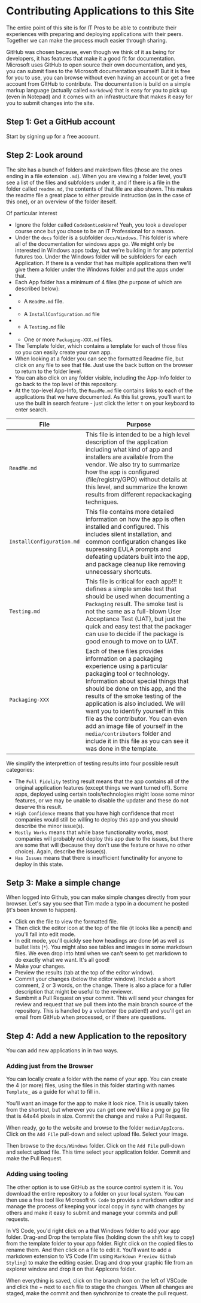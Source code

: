 # Contributing Applications to this Site

The entire point of this site is for IT Pros to be able to contribute their experiences with preparing and deploying applications with their peers.  Together we can make the process much easier through sharing.

GitHub was chosen because, even though we think of it as being for developers, it has features that make it a good fit for documentation.  Microsoft uses GitHub to open source their own documentation, and yes, you can submit fixes to the Microsoft documentation yourself!  But it is free for you to use, you can browse without even having an account or get a free account from GitHub to contribute.  The documentation is build on a simple markup language (actually called `markdown`) that is easy for you to pick up (even in Notepad) and it comes with an infrastructure that makes it easy for you to submit changes into the site.

## Step 1: Get a GitHub account

Start by signing up for a free account.

## Step 2: Look around
The site has a bunch of folders and makrdown files (those are the ones ending in a file extension `.md`).  When you are viewing a folder level, you'll see a list of the files and subfolders under it, and if there is a file in the folder called `readme.md`, the contents of that file are also shown.  This makes the readme file a great place to either provide instruction (as in the case of this one), or an overview of the folder iteself.

Of particular interest
* Ignore the folder called `CodeDontLookHere`!  Yeah, you took a developer course once but you chose to be an IT Professional for a reason.
* Under the `docs` folder is a subfolder `docs/Windows`.  This folder is where all of the documentation for windows apps go.  We might only be interested in Windows apps today, but we're building in for any potential futures too.  Under the Windows folder will be subfolders for each Application.  If there is a vendor that has multiple applications then we'll give them a folder under the Windows folder and put the apps under that.
* Each App folder has a minimum of 4 files (the purpose of which are described below):
* * A `ReadMe.md` file.
* * A `InstallConfiguration.md` file
* * A `Testing.md` file
* * One or more `Packaging-XXX.md` files.
* The Template folder, which contains a template for each of those files so you can easily create your own app.
* When looking at a folder you can see the formatted Readme file, but click on any file to see that file.  Just use the back button on the browser to return to the folder level.
* You can also click on any folder visible, including the App-Info folder to go back to the top level of this repository.
* At the top-level App-Info, the `ReadMe.md` file contains links to each of the applications that we have documented.  As this list grows, you'll want to use the built in search feature - just click the letter `t` on your keyboard to enter search.

| File | Purpose |
|----|----|
| `ReadMe.md` | This file is intended to be a high level description of the application including what kind of app and installers are available from the vendor. We also try to summarize how the app is configured (file/registry/GPO) without details at this level, and summarize the known results from different repackackaging techniques. |
| `InstallConfiguration.md` | This file contains more detailed information on how the app is often installed and configured.  This includes silent installation, and common configuration changes like supressing EULA prompts and defeating updaters built into the app, and package cleanup like removing unnecessary shortcuts. |
| `Testing.md` | This file is critical for each app!!! It defines a simple smoke test that should be used when documenting a `Packaging` result.  The smoke test is not the same as a full-blown User Acceptance Test (UAT), but just the quick and easy test that the packager can use to decide if the package is good enough to move on to UAT. |
| `Packaging-XXX` | Each of these files provides information on a packaging experience using a particular packaging tool or technology.  Information about special things that should be done on this app, and the results of the smoke testing of the application is also included.  We will want you to identify yourself in this file as the contributor.  You can even add an image file of yourself in the `media/contributors` folder and include it in this file as you can see it was done in the template. |

We simplify the interprettion of testing results into four possible result categories:

* The `Full Fidelity` testing result means that the app contains all of the original application features (except things we want turned off).  Some apps, deployed using certain tools/technologies might loose some minor features, or we may be unable to disable the updater and these do not deserve this result.
* `High Confidence` means that you have high confidence that most companies would still be willing to deploy this app and you should describe the minor issue(s).
* `Mostly Works` means that while base functionality works, most companies will probably not deploy this app due to the issues, but there are some that will (because they don't use the feature or have no other choice).  Again, describe the issue(s).
* `Has Issues` means that there is insufficient functinality for anyone to deploy in this state.

## Setp 3: Make a simple change

When logged into Github, you can make simple changes directly from your browser.  Let's say you see that Tim made a typo in a document he posted (it's been known to happen).

* Click on the file to view the formatted file.  
* Then click the editor icon at the top of the file (it looks like a pencil) and you'll fall into edit mode.  
* In edit mode, you'll quickly see how headings are done (`#`) as well as bullet lists (`*`). You might also see tables and images in some markdown files.  We even drop into html when we can't seem to get markdown to do exactly what we want.  It's all good!
* Make your changes.
* Preview the results (tab at the top of the editor window). 
* Commit your changes (below the editor window).  Include a short comment, 2 or 3 words, on the change.  There is also a place for a fuller description that might be useful to the reviewer.
* Sumbmit a Pull Request on your commit. This will send your changes for review and request that we pull them into the main branch source of the repository.  This is handled by a volunteer (be patient!) and you'll get an email from GitHub when processed, or if there are questions.

## Step 4: Add a new Application to the repository

You can add new applications in in two ways.

### Adding just from the Browser

You can locally create a folder with the name of your app.  You can create the 4 (or more) files, using the files in this folder starting with names `Template_` as a guide for what to fill in.

You'll want an image for the app to make it look nice.  This is usually taken from the shortcut, but wherever you can get one we'd like a png or jpg file that is 44x44 pixels in size.  Commit the change and make a Pull Request.

When ready, go to the website and browse to the folder `media\AppIcons`. Click on the `Add File` pull-down and select upload file.  Select your image.

Then browse to the `docs/Windows` folder.  Click on the `Add File` pull-down and select upload file. This time select your application folder.  Commit and make the Pull Request.

### Adding using tooling

The other option is to use GitHub as the source control system it is.  You download the entire repository to a folder on your local system. You can then use a free tool like Microsoft `VS Code` to provide a markdown editor and manage the process of keeping your local copy in sync with changes by others and make it easy to submit and manage your commits and pull requests.

In VS Code, you'd right click on a that Windows folder to add your app folder. Drag-and Drop the template files (holding down the shift key to copy) from the template folder to your app folder.  Right click on the copied files to rename them. And then click on a file to edit it. You'll want to add a markdown extension to VS Code (I'm using `Markdown Preview Github Styling`) to make the editing easier.  Drag and drop your graphic file from an explorer window and drop it on that AppIcons folder.

When everything is saved, click on the branch icon on the left of VSCode and click the + next to each file to stage the changes.  When all changes are staged, make the commit and then synchronize to create the pull request.




